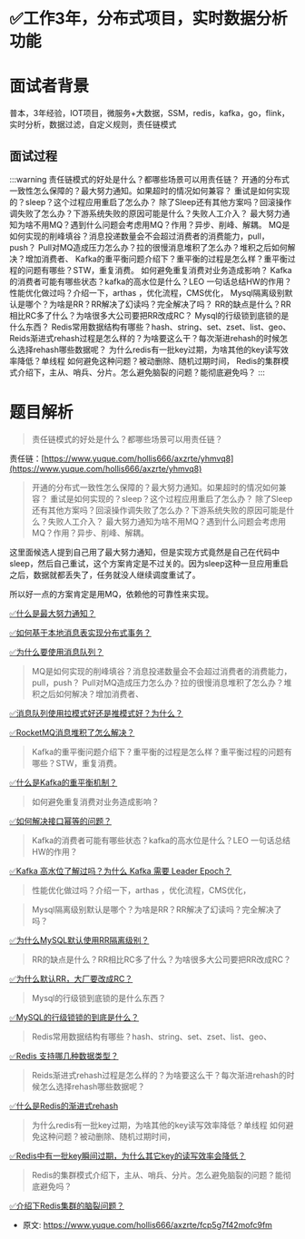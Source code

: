 # ✅工作3年，分布式项目，实时数据分析功能
<!--page header-->

<a name="lVRaC"></a>
# 面试者背景

普本，3年经验，IOT项目，微服务+大数据，SSM，redis，kafka，go，flink，实时分析，数据过滤，自定义规则，责任链模式

<a name="Fu8jU"></a>
## 面试过程

:::warning
责任链模式的好处是什么？都哪些场景可以用责任链？
开通的分布式一致性怎么保障的？最大努力通知。如果超时的情况如何兼容？
重试是如何实现的？sleep？这个过程应用重启了怎么办？
除了Sleep还有其他方案吗？回滚操作调失败了怎么办？下游系统失败的原因可能是什么？失败人工介入？
最大努力通知为啥不用MQ？遇到什么问题会考虑用MQ？作用？异步、削峰、解耦。
MQ是如何实现的削峰填谷？消息投递数量会不会超过消费者的消费能力，pull，push？
Pull对MQ造成压力怎么办？拉的很慢消息堆积了怎么办？堆积之后如何解决？增加消费者、
Kafka的重平衡问题介绍下？重平衡的过程是怎么样？重平衡过程的问题有哪些？STW，重复消费。
如何避免重复消费对业务造成影响？
Kafka的消费者可能有哪些状态？kafka的高水位是什么？LEO
一句话总结HW的作用？
性能优化做过吗？介绍一下，arthas ，优化流程，CMS优化，
Mysql隔离级别默认是哪个？为啥是RR？RR解决了幻读吗？完全解决了吗？
RR的缺点是什么？RR相比RC多了什么？为啥很多大公司要把RR改成RC？
Mysql的行级锁到底锁的是什么东西？
Redis常用数据结构有哪些？hash、string、set、zset、list、geo、
Reids渐进式rehash过程是怎么样的？为啥要这么干？每次渐进rehash的时候怎么选择rehash哪些数据呢？
为什么redis有一批key过期，为啥其他的key读写效率降低？单线程
如何避免这种问题？被动删除、随机过期时间，
Redis的集群模式介绍下，主从、哨兵、分片。怎么避免脑裂的问题？能彻底避免吗？
:::
<a name="FChSX"></a>
# 题目解析

> 责任链模式的好处是什么？都哪些场景可以用责任链？


责任链：[https://www.yuque.com/hollis666/axzrte/yhmvq8](https://www.yuque.com/hollis666/axzrte/yhmvq8)

> 开通的分布式一致性怎么保障的？最大努力通知。如果超时的情况如何兼容？
> 重试是如何实现的？sleep？这个过程应用重启了怎么办？
> 除了Sleep还有其他方案吗？回滚操作调失败了怎么办？下游系统失败的原因可能是什么？失败人工介入？
> 最大努力通知为啥不用MQ？遇到什么问题会考虑用MQ？作用？异步、削峰、解耦。


这里面候选人提到自己用了最大努力通知，但是实现方式竟然是自己在代码中sleep，然后自己重试，这个方案肯定是不过关的。因为sleep这种一旦应用重启之后，数据就都丢失了，任务就没人继续调度重试了。

所以好一点的方案肯定是用MQ，依赖他的可靠性来实现。

[✅什么是最大努力通知？](https://www.yuque.com/hollis666/axzrte/akhq6shbaqc61s5n?view=doc_embed)

[✅如何基于本地消息表实现分布式事务？](https://www.yuque.com/hollis666/axzrte/xm675quxo1bc5qm8?view=doc_embed)

[✅为什么要使用消息队列？](https://www.yuque.com/hollis666/axzrte/czmbha1fgu6yzz0m?view=doc_embed)

> MQ是如何实现的削峰填谷？消息投递数量会不会超过消费者的消费能力，pull，push？
> Pull对MQ造成压力怎么办？拉的很慢消息堆积了怎么办？堆积之后如何解决？增加消费者、


[✅消息队列使用拉模式好还是推模式好？为什么？](https://www.yuque.com/hollis666/axzrte/mq3pwg8ge56hfvhx?view=doc_embed)

[✅RocketMQ消息堆积了怎么解决？](https://www.yuque.com/hollis666/axzrte/ewfswph69g1n2u8c?view=doc_embed)


> Kafka的重平衡问题介绍下？重平衡的过程是怎么样？重平衡过程的问题有哪些？STW，重复消费。
> 


[✅什么是Kafka的重平衡机制？](https://www.yuque.com/hollis666/axzrte/rqzepcxvq2a1w2e9?view=doc_embed)

> 如何避免重复消费对业务造成影响？
> 


[✅如何解决接口幂等的问题？](https://www.yuque.com/hollis666/axzrte/gz2qwl?view=doc_embed)

> Kafka的消费者可能有哪些状态？kafka的高水位是什么？LEO
> 一句话总结HW的作用？


[✅Kafka 高水位了解过吗？为什么 Kafka 需要 Leader Epoch？](https://www.yuque.com/hollis666/axzrte/uw9757?view=doc_embed)

> 性能优化做过吗？介绍一下，arthas ，优化流程，CMS优化，
> 



> Mysql隔离级别默认是哪个？为啥是RR？RR解决了幻读吗？完全解决了吗？
> 


[✅为什么MySQL默认使用RR隔离级别？](https://www.yuque.com/hollis666/axzrte/fx5luearutigdcep?view=doc_embed)

> RR的缺点是什么？RR相比RC多了什么？为啥很多大公司要把RR改成RC？


[✅为什么默认RR，大厂要改成RC？](https://www.yuque.com/hollis666/axzrte/moe9ws?view=doc_embed)


> Mysql的行级锁到底锁的是什么东西？


[✅MySQL的行级锁锁的到底是什么？](https://www.yuque.com/hollis666/axzrte/kfygzw?view=doc_embed)

> Redis常用数据结构有哪些？hash、string、set、zset、list、geo、


[✅Redis 支持哪几种数据类型？](https://www.yuque.com/hollis666/axzrte/hlg4u2?view=doc_embed)

> Reids渐进式rehash过程是怎么样的？为啥要这么干？每次渐进rehash的时候怎么选择rehash哪些数据呢？


[✅什么是Redis的渐进式rehash](https://www.yuque.com/hollis666/axzrte/pc4fzp9c2vew5whf?view=doc_embed)

> 为什么redis有一批key过期，为啥其他的key读写效率降低？单线程
> 如何避免这种问题？被动删除、随机过期时间，


[✅Redis中有一批key瞬间过期，为什么其它key的读写效率会降低？](https://www.yuque.com/hollis666/axzrte/ry7g0lxzynxmneq7?view=doc_embed)


> Redis的集群模式介绍下，主从、哨兵、分片。怎么避免脑裂的问题？能彻底避免吗？


[✅介绍下Redis集群的脑裂问题？](https://www.yuque.com/hollis666/axzrte/zt94705fhgxs5aa0?view=doc_embed)


<!--page footer-->
- 原文: <https://www.yuque.com/hollis666/axzrte/fcp5g7f42mofc9fm>